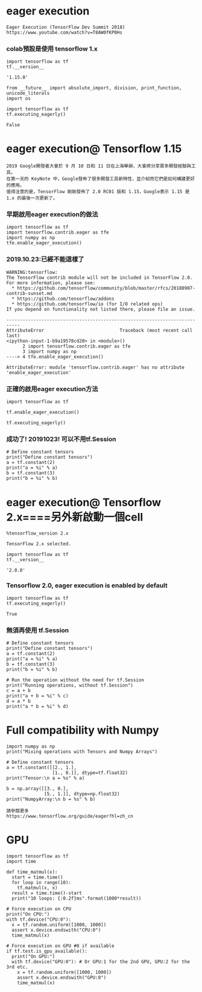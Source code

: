 
# eager execution
```
Eager Execution (TensorFlow Dev Summit 2018)
https://www.youtube.com/watch?v=T8AW0fKP0Hs
```

### colab預設是使用 tensorflow 1.x

```
import tensorflow as tf
tf.__version__
```
```
'1.15.0'
```

```
from __future__ import absolute_import, division, print_function, unicode_literals
import os

import tensorflow as tf
tf.executing_eagerly()
```
```
False
```
# eager execution@ Tensorflow 1.15
```
2019 Google開發者大會於 9 月 10 日和 11 日在上海舉辦，大會將分享眾多開發經驗與工具。
在第一天的 KeyNote 中，Google發佈了很多開發工具新特性，並介紹而它們是如何構建更好的應用。
值得注意的是，TensorFlow 剛剛發佈了 2.0 RC01 版和 1.15，Google表示 1.15 是 1.x 的最後一次更新了。
```

### 早期啟用eager execution的做法
```
import tensorflow as tf
import tensorflow.contrib.eager as tfe
import numpy as np
tfe.enable_eager_execution()
```
### 2019.10.23:已經不能這樣了
```
WARNING:tensorflow:
The TensorFlow contrib module will not be included in TensorFlow 2.0.
For more information, please see:
  * https://github.com/tensorflow/community/blob/master/rfcs/20180907-contrib-sunset.md
  * https://github.com/tensorflow/addons
  * https://github.com/tensorflow/io (for I/O related ops)
If you depend on functionality not listed there, please file an issue.

---------------------------------------------------------------------------
AttributeError                            Traceback (most recent call last)
<ipython-input-1-b9a19578cd20> in <module>()
      2 import tensorflow.contrib.eager as tfe
      3 import numpy as np
----> 4 tfe.enable_eager_execution()

AttributeError: module 'tensorflow.contrib.eager' has no attribute 'enable_eager_execution'
```

### 正確的啟用eager execution方法
```
import tensorflow as tf

tf.enable_eager_execution()

tf.executing_eagerly()
```
### 成功了! 20191023! 可以不用tf.Session
```
# Define constant tensors
print("Define constant tensors")
a = tf.constant(2)
print("a = %i" % a)
b = tf.constant(3)
print("b = %i" % b)
```

# eager execution@ Tensorflow 2.x====另外新啟動一個cell 
```
%tensorflow_version 2.x
```
```
TensorFlow 2.x selected.
```


```
import tensorflow as tf
tf.__version__
```

```
'2.0.0'
```

### Tensorflow 2.0, eager execution is enabled by default

```
import tensorflow as tf
tf.executing_eagerly()
```
```
True
```

### 無須再使用 tf.Session
```
# Define constant tensors
print("Define constant tensors")
a = tf.constant(2)
print("a = %i" % a)
b = tf.constant(3)
print("b = %i" % b)

# Run the operation without the need for tf.Session
print("Running operations, without tf.Session")
c = a + b
print("a + b = %i" % c)
d = a * b
print("a * b = %i" % d)
```

# Full compatibility with Numpy
```
import numpy as np
print("Mixing operations with Tensors and Numpy Arrays")

# Define constant tensors
a = tf.constant([[2., 1.],
                 [1., 0.]], dtype=tf.float32)
print("Tensor:\n a = %s" % a)

b = np.array([[3., 0.],
              [5., 1.]], dtype=np.float32)
print("NumpyArray:\n b = %s" % b)
```
```
請參閱更多
https://www.tensorflow.org/guide/eager?hl=zh_cn
```
# GPU
```
import tensorflow as tf
import time

def time_matmul(x):
  start = time.time()
  for loop in range(10):
    tf.matmul(x, x)
  result = time.time()-start
  print("10 loops: {:0.2f}ms".format(1000*result))

# Force execution on CPU
print("On CPU:")
with tf.device("CPU:0"):
  x = tf.random.uniform([1000, 1000])
  assert x.device.endswith("CPU:0")
  time_matmul(x)

# Force execution on GPU #0 if available
if tf.test.is_gpu_available():
  print("On GPU:")
  with tf.device("GPU:0"): # Or GPU:1 for the 2nd GPU, GPU:2 for the 3rd etc.
    x = tf.random.uniform([1000, 1000])
    assert x.device.endswith("GPU:0")
    time_matmul(x)
```
